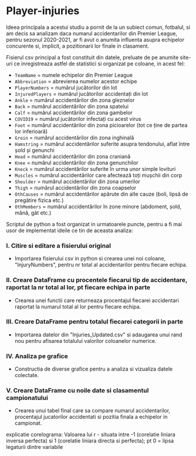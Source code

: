 # Player-injuries

Ideea principala a acestui studiu a pornit de la un subiect comun, fotbalul, si am decis sa analizam daca numarul accidentarilor din Premier League, pentru sezonul 2020-2021, ar fi avut o anumita influenta asupra echipelor concurente si, implicit, a pozitionarii lor finale in clasament.

Fisierul csv principal a fost constituit din datele, preluate de pe anumite site-uri ce inregistreaza astfel de statistici si organizat pe coloane, in acest fel:

- `TeamName` = numele echipelor din Premier League
- `Abbreviation` = abrevierea numelor acestor echipe
- `PlayerNumbers` = numărul jucătorilor din lot
- `InjuredPlayers` = numărul jucătorilor accidentați din lot
- `Ankle` = numărul accidentărilor din zona gleznelor
- `Back` = numărul accidentărilor din zona spatelui
- `Calf` = numărul accidentărilor din zona gambelor
- `COVID19` = numărul jucătorilor infectați cu acest virus
- `Foot` = numărul accidentărilor din zona picioarelor (tot ce ține de partea lor inferioară)
- `Groin` = numărul accidentărilor din zona inghinală
- `Hamstring` = numărul accidentărilor suferite asupra tendonului, aflat între șold și genunchi
- `Head` = numărul accidentărilor din zona craniană
- `Knee` = numărul accidentărilor din zona genunchilor
- `Knock` = numărul accidentărilor suferite în urma unor simple lovituri
- `Muscles` = numărul accidentărilor care afectează toți mușchii din corp
- `Shoulder` = numărul accidentărilor din zona umerilor
- `Thigh` = numărul accidentărilor din zona coapselor
- `OthCauses` = numărul accidentărilor apărute din alte cauze (boli, lipsă de pregătire fizica etc.)
- `OthMembers` = numărul accidentărilor în zone minore (abdoment, șold, mână, gât etc.)

Scriptul de python a fost organizat in urmatoarele puncte, pentru a fi mai usor de implementat ideile ce tin de aceasta analiza:

### I. Citire si editare a fisierului original

- Importarea fisierului csv in python si crearea unei noi coloane, "InjuryNumbers", pentru nr total al accidentarilor pentru fiecare echipa.

### II. Creare DataFrame cu procentele fiecarui tip de accidentare, raportat la nr total al lor, pt fiecare echipa in parte

- Crearea unei functii care returneaza procentajul fiecarei accidentari raportat la numarul total al lor pentru fiecare echipa.

### III. Creare DataFrame pentru totalul fiecarei categorii in parte

- Importarea datelor din "Injuries_Updated.csv" si adaugarea unui rand nou pentru afisarea totalului valorilor coloanelor numerice.

### IV. Analiza pe grafice

- Constructia de diverse grafice pentru a analiza si vizualiza datele colectate.

### V. Creare DataFrame cu noile date si clasamentul campionatului

- Crearea unui tabel final care sa compare numarul accidentarilor, procentajul jucatorilor accidentati si pozitia finala a echipelor in campionat.

explicatie corelograma: Valoarea lui r - situata intre -1 (corelatie liniara inversa perfecta) si 1 (corelatie liniara directa si perfecta); pt 0 = lipsa legaturii dintre variabile
